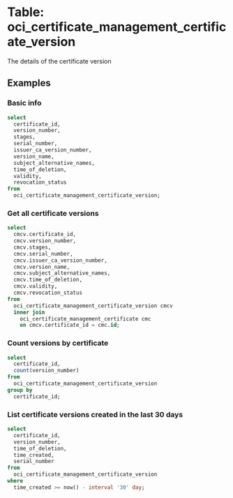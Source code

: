 # Table: oci_certificate_management_certificate_version

The details of the certificate version

## Examples

### Basic info

```sql
select
  certificate_id,
  version_number,
  stages,
  serial_number,
  issuer_ca_version_number,
  version_name,
  subject_alternative_names,
  time_of_deletion,
  validity,
  revocation_status
from
  oci_certificate_management_certificate_version;
```

### Get all certificate versions

```sql
select
  cmcv.certificate_id,
  cmcv.version_number,
  cmcv.stages,
  cmcv.serial_number,
  cmcv.issuer_ca_version_number,
  cmcv.version_name,
  cmcv.subject_alternative_names,
  cmcv.time_of_deletion,
  cmcv.validity,
  cmcv.revocation_status 
from
  oci_certificate_management_certificate_version cmcv 
  inner join
    oci_certificate_management_certificate cmc 
    on cmcv.certificate_id = cmc.id;
```

### Count versions by certificate

```sql
select
  certificate_id,
  count(version_number)
from
  oci_certificate_management_certificate_version
group by
  certificate_id;
```

### List certificate versions created in the last 30 days

```sql
select
  certificate_id,
  version_number,
  time_of_deletion,
  time_created,
  serial_number
from
  oci_certificate_management_certificate_version
where
  time_created >= now() - interval '30' day;
```